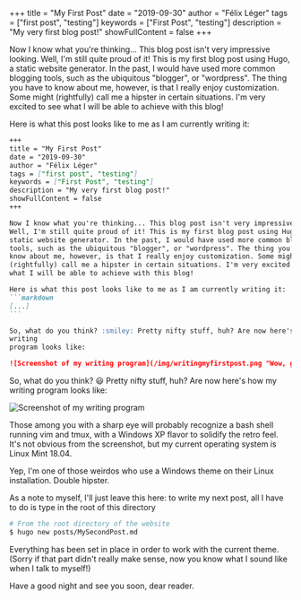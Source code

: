 +++
title = "My First Post"
date = "2019-09-30"
author = "Félix Léger"
tags = ["first post", "testing"]
keywords = ["First Post", "testing"]
description = "My very first blog post!"
showFullContent = false
+++

Now I know what you're thinking... This blog post isn't very impressive looking.  Well, I'm still quite proud
of it! This is my first blog post using Hugo, a static website generator. In the past, I would have used more
common blogging tools, such as the ubiquitous "blogger", or "wordpress". The thing you have to know about me,
however, is that I really enjoy customization. Some might (rightfully) call me a hipster in certain
situations. I'm very excited to see what I will be able to achieve with this blog!

Here is what this post looks like to me as I am currently writing it:

````markdown
+++
title = "My First Post"
date = "2019-09-30"
author = "Félix Léger"
tags = ["first post", "testing"]
keywords = ["First Post", "testing"]
description = "My very first blog post!"
showFullContent = false
+++

Now I know what you're thinking... This blog post isn't very impressive looking.
Well, I'm still quite proud of it! This is my first blog post using Hugo, a
static website generator. In the past, I would have used more common blogging
tools, such as the ubiquitous "blogger", or "wordpress". The thing you have to
know about me, however, is that I really enjoy customization. Some might
(rightfully) call me a hipster in certain situations. I'm very excited to see
what I will be able to achieve with this blog!

Here is what this post looks like to me as I am currently writing it:
```markdown
[...]
```

So, what do you think? :smiley: Pretty nifty stuff, huh? Are now here's how my
writing
program looks like:

![Screenshot of my writing program](/img/writingmyfirstpost.png "Wow, great retro feel!")
````

So, what do you think? :smiley: Pretty nifty stuff, huh? Are now here's how my writing
program looks like:

![Screenshot of my writing program](/img/writingmyfirstpost.png "Wow, great retro feel!")

Those among you with a sharp eye will probably recognize a bash shell running
vim and tmux, with a Windows XP flavor to solidify the retro feel. It's not
obvious from the screenshot, but my current operating system is Linux Mint
18.04. 

Yep, I'm one of those weirdos who use a Windows theme on their Linux
installation. Double hipster.

As a note to myself, I'll just leave this here: to write my next post, all I
have to do is type in the root of this directory
```bash
# From the root directory of the website
$ hugo new posts/MySecondPost.md
```
Everything has been set in place in order to work with the current theme. (Sorry
if that part didn't really make sense, now you know what I sound like when I
talk to myself!)

Have a good night and see you soon, dear reader.
